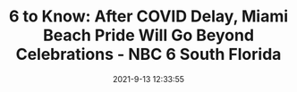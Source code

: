 ---
"title": "6 to Know: After COVID Delay, Miami Beach Pride Will Go Beyond Celebrations - NBC 6 South Florida"
"date": "2021-9-13 12:33:55"
"feed_name": "GOOGLENEWS"
"feed_website": "https://news.google.com/search?q=drilling%2Bincident&hl=en-US&gl=US&ceid=US:en"
"feed_rss": "https://news.google.com/rss/search?q=drilling%2Bincident&hl=en-US&gl=US&ceid=US:en"
"link": "https://www.nbcmiami.com/news/local/6-to-know-top-stories-of-the-day-15/2549249/"
"file": "_posts/2021-9-13-12-33-55_GOOGLENEWS_6608641382e38452d4d9ebae07ca6a5e95d08081.md"
"accident": "0"
"drilling": "0"
"dead": "0"
"injured": "0"
---